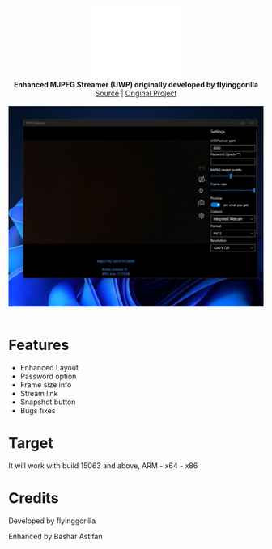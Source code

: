 <p align="center">
  <img src="assets/logo.png" width="176"><br>
  <b>Enhanced MJPEG Streamer (UWP) originally developed by flyinggorilla</b><br>
  <a href="./src">Source</a> |
  <a href="https://github.com/flyinggorilla/MJPEG-Streamer-Universal-Windows-App">Original Project</a> 
  <br><br>
  <img src="assets/screen.jpg"><br><br>
</p>


# Features

- Enhanced Layout
- Password option
- Frame size info
- Stream link
- Snapshot button
- Bugs fixes


# Target

It will work with build 15063 and above, ARM - x64 - x86


# Credits

Developed by flyinggorilla

Enhanced by Bashar Astifan
